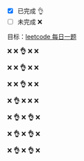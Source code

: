 - [x] 已完成 👌
- [ ] 未完成 ❌

目标：[leetcode 每日一题](https://leetcode-cn.com/)

❌ ❌ <b title="200713#139">👌</b> ❌ ❌

❌ ❌ <b title="200714#215">👌</b> ❌ ❌


❌ ❌ <b title="200715#75">👌</b> ❌ ❌

❌ <b title="200709#42">👌</b> ❌ ❌ ❌

❌ <b title="200710#567">👌</b> ❌ <b title="200724#41">👌</b> ❌

❌ <b title="200711#424">👌</b> ❌ <b title="200725#209">👌</b> ❌

❌ <b title="200712#137">👌</b> ❌ <b title="200726#215">👌</b> ❌

